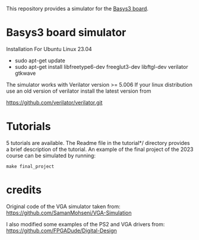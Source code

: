 This repository provides a simulator for the [Basys3 board](https://www.xilinx.com/products/boards-and-kits/1-54wqge.html).

# Basys3 board simulator

Installation For Ubuntu Linux 23.04
  - sudo apt-get update
  - sudo apt-get install libfreetype6-dev freeglut3-dev libftgl-dev verilator gtkwave

The simulator works with Verilator version >= 5.006
If your linux distribution use an old version of verilator install the latest version from 

https://github.com/verilator/verilator.git

# Tutorials
5 tutorials are available. 
The Readme file in the tutorial*/ directory provides a brief description of the tutorial.
An example of the final project of the 2023 course can be simulated by running:

```
make final_project
```

# credits
Original code of the VGA simulator taken from: 
https://github.com/SamanMohseni/VGA-Simulation

I also modified some examples of the PS2 and VGA drivers from:  
https://github.com/FPGADude/Digital-Design
